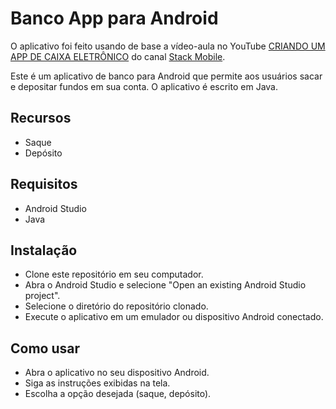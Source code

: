 # Banco App para Android
O aplicativo foi feito usando de base a vídeo-aula no YouTube [CRIANDO UM APP DE CAIXA ELETRÔNICO](https://www.youtube.com/watch?v=SOh-qoBOmVo&list=PLizN3WA8HR1zRVd-hATWHtEageHJ5XpCR&index=27&ab_channel=StackMobile) do canal [Stack Mobile](https://www.youtube.com/@StackMobile).


Este é um aplicativo de banco para Android que permite aos usuários sacar e depositar fundos em sua conta. O aplicativo é escrito em Java.

## Recursos
* Saque 
* Depósito

## Requisitos
* Android Studio
* Java

## Instalação
* Clone este repositório em seu computador.
* Abra o Android Studio e selecione "Open an existing Android Studio project".
* Selecione o diretório do repositório clonado.
* Execute o aplicativo em um emulador ou dispositivo Android conectado.

## Como usar
* Abra o aplicativo no seu dispositivo Android.
* Siga as instruções exibidas na tela.
* Escolha a opção desejada (saque, depósito).

